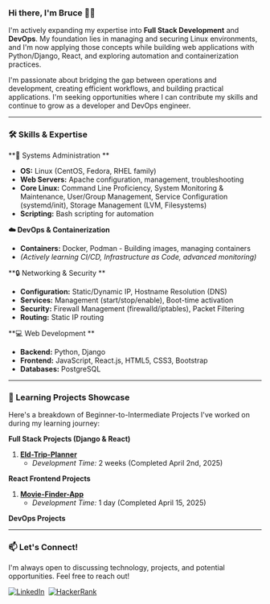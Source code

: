 ### Hi there, I'm Bruce 👋🏾

I'm actively expanding my expertise into **Full Stack Development** and **DevOps**. My foundation lies in managing and securing Linux environments, and I'm now applying those concepts while building web applications with Python/Django, React, and exploring automation and containerization practices.

I'm passionate about bridging the gap between operations and development, creating efficient workflows, and building practical applications. I'm seeking opportunities where I can contribute my skills and continue to grow as a developer and DevOps engineer.

---

### 🛠️ Skills & Expertise

**🐧 Systems Administration **
*   **OS:** Linux (CentOS, Fedora, RHEL family)
*   **Web Servers:** Apache configuration, management, troubleshooting
*   **Core Linux:** Command Line Proficiency, System Monitoring & Maintenance, User/Group Management, Service Configuration (systemd/init), Storage Management (LVM, Filesystems)
*   **Scripting:** Bash scripting for automation

**☁️ DevOps & Containerization**
*   **Containers:** Docker, Podman - Building images, managing containers
*   *(Actively learning CI/CD, Infrastructure as Code, advanced monitoring)*

**🔒 Networking & Security **
*   **Configuration:** Static/Dynamic IP, Hostname Resolution (DNS)
*   **Services:** Management (start/stop/enable), Boot-time activation
*   **Security:** Firewall Management (firewalld/iptables), Packet Filtering
*   **Routing:** Static IP routing

**💻 Web Development **
*   **Backend:** Python, Django
*   **Frontend:** JavaScript, React.js, HTML5, CSS3, Bootstrap
*   **Databases:** PostgreSQL

---

### 🚀 Learning Projects Showcase

Here's a breakdown of Beginner-to-Intermediate Projects I've worked on during my learning journey:

**Full Stack Projects (Django & React)**

1.  **[Eld-Trip-Planner](https://github.com/bruceminanga/Eld-trip-planner)**
    *   *Development Time:* 2 weeks (Completed April 2nd, 2025)



**React Frontend Projects**

1.  **[Movie-Finder-App](https://github.com/bruceminanga/Movie-Finder-App)**
    *   *Development Time:* 1 day (Completed April 15, 2025)



**DevOps Projects**



---

### 📫 Let's Connect!

I'm always open to discussing technology, projects, and potential opportunities. Feel free to reach out!

[![LinkedIn](https://img.shields.io/badge/LinkedIn-%230077B5.svg?&style=flat-square&logo=linkedin&logoColor=white)](https://www.linkedin.com/in/bruce-minanga-omondi-768a55240/) 
[![HackerRank](https://img.shields.io/badge/-Hackerrank-2EC866?style=flat-square&logo=HackerRank&logoColor=white)](https://www.hackerrank.com/bruceminanga)

<!-- Optional: Add GitHub Stats (uncomment below and replace 'bruceminanga' if needed) -->
<!--
---
### 📊 GitHub Stats
![Bruce's GitHub Stats](https://github-readme-stats.vercel.app/api?username=bruceminanga&show_icons=true&theme=radical)
![Top Langs](https://github-readme-stats.vercel.app/api/top-langs/?username=bruceminanga&layout=compact&theme=radical)
-->
